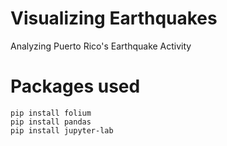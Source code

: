 # Visualizing Earthquakes
Analyzing Puerto Rico's Earthquake Activity


# Packages used
```
pip install folium
pip install pandas
pip install jupyter-lab
```
